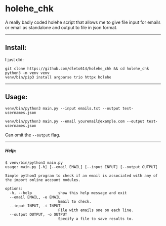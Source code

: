 # holehe_chk

A really badly coded holehe script that allows me to give file input for emails or email as standalone and output to file in json format.

----

## Install:

I just did:

```python3
git clone https://github.com/dleto614/holehe_chk && cd holehe_chk
python3 -m venv venv
venv/bin/pip3 install argparse trio httpx holehe
```

-------

## Usage:

```python3
venv/bin/python3 main.py --input emails.txt --output test-usernames.json
```

```python3
venv/bin/python3 main.py --email youremail@example.com --output test-usernames.json
```

Can omit the `--output` flag.

------

##### Help:

```python3
$ venv/bin/python3 main.py 
usage: main.py [-h] [--email EMAIL] [--input INPUT] [--output OUTPUT]

Simple python3 program to check if an email is associated with any of the import online account modules.

options:
  -h, --help            show this help message and exit
  --email EMAIL, -e EMAIL
                        Email to check.
  --input INPUT, -i INPUT
                        File with emails one on each line.
  --output OUTPUT, -o OUTPUT
                        Specify a file to save results to.
```
